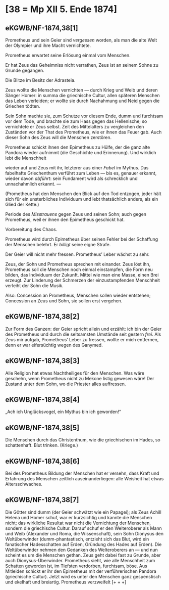# [38 = Mp XII 5. Ende 1874]

## eKGWB/NF-1874,38[1]

Prometheus und sein Geier sind *vergessen* worden, als man die alte Welt der Olympier und ihre Macht vernichtete.

Prometheus erwartet seine Erlösung einmal vom Menschen.

Er hat Zeus das Geheimniss nicht verrathen, Zeus ist an seinem Sohne zu Grunde gegangen.

Die Blitze im Besitz der Adrasteia.

Zeus wollte die Menschen vernichten — durch Krieg und Weib und deren Sänger Homer: in summa die griechische Cultur, allen späteren Menschen das Leben verleiden; er wollte sie durch Nachahmung und Neid gegen die Griechen tödten.

Sein Sohn machte sie, zum Schutze vor diesem Ende, dumm und furchtsam vor dem Tode, und brachte sie zum Hass gegen das Hellenische; so vernichtete er Zeus selbst. Zeit des Mittelalters zu vergleichen den Zuständen vor der That des Prometheus, wie er ihnen das Feuer gab. Auch dieser Sohn des Zeus will die Menschen zerstören.

Prometheus schickt ihnen den Epimetheus zu Hülfe, der die ganz alte Pandora wieder aufnimmt (die Geschichte und Erinnerung). Und wirklich lebt die Menschheit

wieder auf und Zeus mit ihr, letzterer aus einer *Fabel* im Mythus. Das fabelhafte Griechenthum verführt zum Leben — bis es, genauer erkannt, wieder davon *abführt*: sein Fundament wird als schrecklich und unnachahmlich erkannt. —

(Prometheus hat den Menschen den Blick auf den Tod entzogen, jeder hält sich für ein unsterbliches Individuum und lebt thatsächlich anders, als ein Glied der Kette.)

Periode des *Misstrauens* gegen Zeus und seinen Sohn; auch gegen Prometheus, weil er ihnen den Epimetheus geschickt hat.

Vorbereitung des Chaos.

Prometheus wird durch Epimetheus über seinen Fehler bei der Schaffung der Menschen belehrt. Er *billigt* seine eigne Strafe.

Der Geier will nicht mehr fressen. Prometheus’ Leber wächst zu sehr.

Zeus, der Sohn und Prometheus sprechen mit einander. Zeus löst ihn, Prometheus soll die Menschen noch einmal einstampfen, die Form neu bilden, das Individuum der Zukunft. Mittel wie man eine Masse, einen Brei erzeugt. Zur Linderung der Schmerzen der einzustampfenden Menschheit verleiht der Sohn die Musik.

Also: Concession an Prometheus, Menschen sollen wieder entstehen; Concession an Zeus und Sohn, sie sollen erst vergehen.

## eKGWB/NF-1874,38[2]

Zur Form des Ganzen: der Geier spricht allein und erzählt: ich bin der Geier des Prometheus und durch die seltsamsten Umstände seit gestern *frei*. Als Zeus mir aufgab, Prometheus’ Leber zu fressen, wollte er mich entfernen, denn er war eifersüchtig wegen des Ganymed.

## eKGWB/NF-1874,38[3]

Alle Religion hat etwas Nachtheiliges für den Menschen. Was wäre geschehn, wenn Prometheus nicht zu Mekone listig gewesen wäre! Der Zustand unter dem Sohn, wo die Priester alles auffressen.

## eKGWB/NF-1874,38[4]

„Ach ich Unglücksvogel, ein Mythus bin ich geworden!“

## eKGWB/NF-1874,38[5]

Die Menschen durch das Christenthum, wie die griechischen im Hades, so schattenhaft. Blut trinken. (Kriege.)

## eKGWB/NF-1874,38[6]

Bei des Prometheus Bildung der Menschen hat er versehn, dass Kraft und Erfahrung des Menschen zeitlich auseinanderliegen: alle Weisheit hat etwas Altersschwaches.

## eKGWB/NF-1874,38[7]

Die Götter sind dumm (der Geier schwätzt wie ein Papagei); als Zeus Achill Helena und Homer schuf, war er kurzsichtig und kannte die Menschen nicht; das wirkliche Resultat war nicht die Vernichtung der Menschen, sondern die griechische Cultur. Darauf schuf er den Welteroberer als Mann und Weib (Alexander und Roma, die Wissenschaft), sein Sohn Dionysus den Weltüberwinder (dumm-phantastisch, entzieht sich das Blut, wird ein fanatischer Hadesschatten auf Erden, Gründung des Hades auf Erden). Die Weltüberwinder nehmen den Gedanken des Welteroberers an — und nun scheint es um die Menschen gethan. Zeus geht dabei fast zu Grunde, aber auch Dionysus-Überwinder. Prometheus sieht, wie alle Menschheit zum Schatten geworden ist, im Tiefsten verdorben, furchtsam, böse. Aus Mitleiden schickt er ihr den Epimetheus mit der verführerischen Pandora (griechische Cultur). Jetzt wird es unter den Menschen ganz gespenstisch und ekelhaft und breiartig. Prometheus verzweifelt [+ + +]
